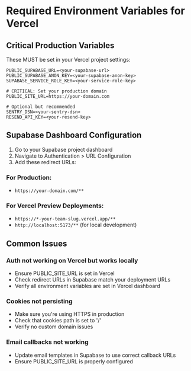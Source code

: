# Required Environment Variables for Vercel

## Critical Production Variables

These MUST be set in your Vercel project settings:

```
PUBLIC_SUPABASE_URL=<your-supabase-url>
PUBLIC_SUPABASE_ANON_KEY=<your-supabase-anon-key>
SUPABASE_SERVICE_ROLE_KEY=<your-service-role-key>

# CRITICAL: Set your production domain
PUBLIC_SITE_URL=https://your-domain.com

# Optional but recommended
SENTRY_DSN=<your-sentry-dsn>
RESEND_API_KEY=<your-resend-key>
```

## Supabase Dashboard Configuration

1. Go to your Supabase project dashboard
2. Navigate to Authentication > URL Configuration
3. Add these redirect URLs:

### For Production:
- `https://your-domain.com/**`

### For Vercel Preview Deployments:
- `https://*-your-team-slug.vercel.app/**`
- `http://localhost:5173/**` (for local development)

## Common Issues

### Auth not working on Vercel but works locally
- Ensure PUBLIC_SITE_URL is set in Vercel
- Check redirect URLs in Supabase match your deployment URLs
- Verify all environment variables are set in Vercel dashboard

### Cookies not persisting
- Make sure you're using HTTPS in production
- Check that cookies path is set to '/'
- Verify no custom domain issues

### Email callbacks not working
- Update email templates in Supabase to use correct callback URLs
- Ensure PUBLIC_SITE_URL is properly configured